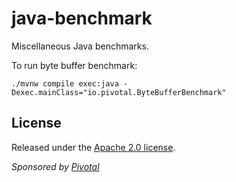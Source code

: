 # java-benchmark

Miscellaneous Java benchmarks.

To run byte buffer benchmark:

    ./mvnw compile exec:java -Dexec.mainClass="io.pivotal.ByteBufferBenchmark"

## License ##

Released under the [Apache 2.0 license](http://www.apache.org/licenses/LICENSE-2.0.html).

_Sponsored by [Pivotal](http://pivotal.io)_